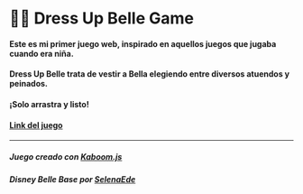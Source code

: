 # 👗👸 Dress Up Belle Game

#### Este es mi primer juego web, inspirado en aquellos juegos que jugaba cuando era niña.
#### Dress Up Belle trata de vestir a Bella elegiendo entre diversos atuendos y peinados. 
#### ¡Solo arrastra y listo!
#### [Link del juego](https://milenagimenez.github.io/dress-up-belle-game/)
***
##### Juego creado con [Kaboom.js](https://kaboomjs.com/)
##### Disney Belle Base por [SelenaEde](https://www.deviantart.com/selenaede/art/Disney-Belle-Base-02-528205525)